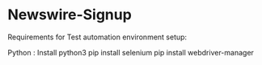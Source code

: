 # Newswire-Signup

Requirements for Test automation environment setup:

Python :
Install python3
pip install selenium
pip install webdriver-manager
